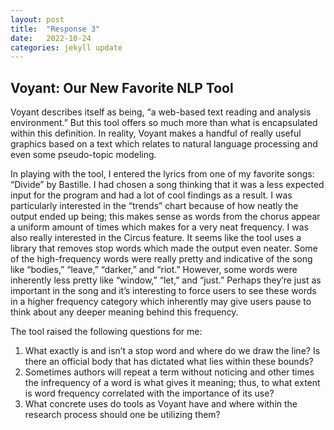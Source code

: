 ```yaml
---
layout: post
title:  "Response 3"
date:   2022-10-24 
categories: jekyll update
---
```


## Voyant: Our New Favorite NLP Tool

Voyant describes itself as being, “a web-based text reading and analysis environment.” But this tool offers so much more than what is encapsulated within this definition. In reality, Voyant makes a handful of really useful graphics based on a text which relates to natural language processing and even some pseudo-topic modeling. 

In playing with the tool, I entered the lyrics from one of my favorite songs: “Divide” by Bastille. I had chosen a song thinking that it was a less expected input for the program and had a lot of cool findings as a result. I was particularly interested in the “trends” chart because of how neatly the output ended up being; this makes sense as words from the chorus appear a uniform amount of times which makes for a very neat frequency. I was also really interested in the Circus feature. It seems like the tool uses a library that removes stop words which made the output even neater. Some of the high-frequency words were really pretty and indicative of the song like “bodies,” “leave,” “darker,” and “riot.” However, some words were inherently less pretty like “window,” “let,” and “just.” Perhaps they’re just as important in the song and it’s interesting to force users to see these words in a higher frequency category which inherently may give users pause to think about any deeper meaning behind this frequency. 

The tool raised the following questions for me: 

1. What exactly is and isn’t a stop word and where do we draw the line? Is there an official body that has dictated what lies within these bounds? 
2. Sometimes authors will repeat a term without noticing and other times the infrequency of a word is what gives it meaning; thus, to what extent is word frequency correlated with the importance of its use?
3. What concrete uses do tools as Voyant have and where within the research process should one be utilizing them? 
